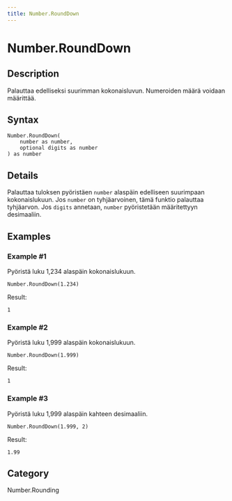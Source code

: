 ```yaml
---
title: Number.RoundDown
---
```


# Number.RoundDown


## Description

Palauttaa edelliseksi suurimman kokonaisluvun. Numeroiden määrä voidaan määrittää.


## Syntax

```powerquery
Number.RoundDown(
    number as number,
    optional digits as number
) as number
```


## Details

Palauttaa tuloksen pyöristäen <code>number</code> alaspäin edelliseen suurimpaan kokonaislukuun. Jos <code>number</code> on tyhjäarvoinen, tämä funktio palauttaa tyhjäarvon.    Jos <code>digits</code> annetaan, <code>number</code> pyöristetään määritettyyn desimaaliin.


## Examples

### Example #1 
Pyöristä luku 1,234 alaspäin kokonaislukuun.
```powerquery
Number.RoundDown(1.234)
```

Result: 
```powerquery
1
```


### Example #2 
Pyöristä luku 1,999 alaspäin kokonaislukuun.
```powerquery
Number.RoundDown(1.999)
```

Result: 
```powerquery
1
```


### Example #3 
Pyöristä luku 1,999 alaspäin kahteen desimaaliin.
```powerquery
Number.RoundDown(1.999, 2)
```

Result: 
```powerquery
1.99
```




## Category
Number.Rounding
